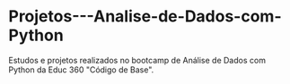 # Projetos---Analise-de-Dados-com-Python
Estudos e projetos realizados no bootcamp de  Análise de Dados com Python da Educ 360 "Código de Base".
